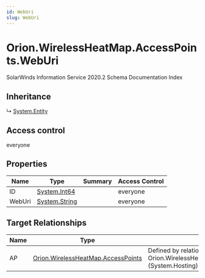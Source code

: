 ```yaml
---
id: WebUri
slug: WebUri
---
```


# Orion.WirelessHeatMap.AccessPoints.WebUri

SolarWinds Information Service 2020.2 Schema Documentation Index

## Inheritance

↳ [System.Entity](./../System/Entity)

## Access control

everyone

## Properties

| Name | Type | Summary | Access Control |
| ------ | ------ | ------ | ------ |
| ID | [System.Int64](https://docs.microsoft.com/en-us/dotnet/api/system.int64) |  | everyone |
| WebUri | [System.String](https://docs.microsoft.com/en-us/dotnet/api/system.string) |  | everyone |

## Target Relationships

| Name | Type | Notes |
| ------ | ------ | ------ |
| AP | [Orion.WirelessHeatMap.AccessPoints](./../Orion.WirelessHeatMap/AccessPoints) | Defined by relationship Orion.WirelessHeatMap.AccessPointsHostsWebUri (System.Hosting) |

